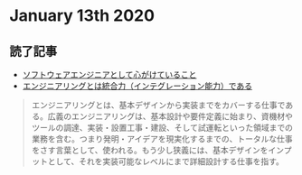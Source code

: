 # January 13th 2020
## 読了記事
- [ソフトウェアエンジニアとして心がけていること](https://note.com/psychs/n/n6dfa2319114b)
- [エンジニアリングとは統合力（インテグレーション能力）である](https://brevis.exblog.jp/28796949/)
> エンジニアリングとは、基本デザインから実装までをカバーする仕事である。広義のエンジニアリングは、基本設計や要件定義に始まり、資機材やツールの調達、実装・設置工事・建設、そして試運転といった領域までの業務を含む。つまり発明・アイデアを現実化するまでの、トータルな仕事をさす言葉として、使われる。もう少し狭義には、基本デザインをインプットとして、それを実装可能なレベルにまで詳細設計する仕事を指す。
